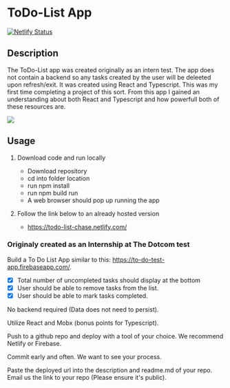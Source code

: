 # ToDo-List App
[![Netlify Status](https://api.netlify.com/api/v1/badges/4fb9d6d5-7ea7-478d-94dd-7cb58bf5f17f/deploy-status)](https://app.netlify.com/sites/todo-list-chase/deploys)

## Description
The ToDo-List app was created originally as an intern test. The app does not contain a backend so any tasks created by the user will be deleeted upon refresh/exit. It was created using React and Typescript. This was my first time completing a project of this sort. From this app I gained an understanding about both React and Typescript and how powerfull both of these resources are. 


![](Demo.gif)

## Usage
1. Download code and run locally
    - Download repository
    - cd into folder location
    - run npm install
    - run npm build run
    - A web browser should pop up running the app
    
2. Follow the link below to an already hosted version 
    - https://todo-list-chase.netlify.com/

### Originaly created as an Internship at The Dotcom test
Build a To Do List App similar to this: https://to-do-test-app.firebaseapp.com/.

- [X] Total number of uncompleted tasks should display at the bottom
- [X] User should be able to remove tasks from the list.
- [X] User should be able to mark tasks completed.

No backend required (Data does not need to persist).

Utilize React and Mobx (bonus points for Typescript).

Push to a github repo and deploy with a tool of your choice. We recommend Netlify or Firebase.

Commit early and often.  We want to see your process.

Paste the deployed url into the description and readme.md of your repo.  Email us the link to your repo (Please ensure it's public).


